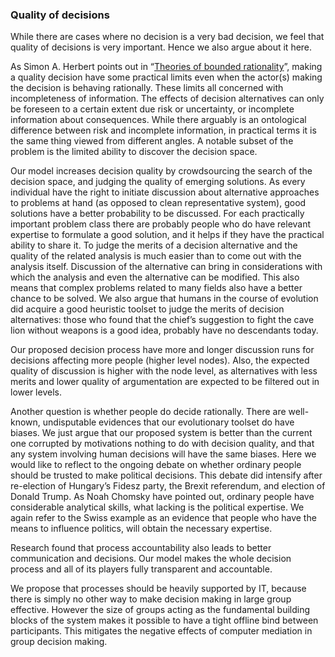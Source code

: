 ### Quality of decisions

While there are cases where no decision is a very bad decision, we feel that quality of decisions is very important. Hence we also argue about it here.

As Simon A. Herbert points out in “[Theories of bounded rationality](http://innovbfa.viabloga.com/files/Herbert_Simon___theories_of_bounded_rationality___1972.pdf)”, making a quality decision have some practical limits even when the actor\(s\) making the decision is behaving rationally. These limits all concerned with incompleteness of information. The effects of decision alternatives can only be foreseen to a certain extent due risk or uncertainty, or incomplete information about consequences. While there arguably is an ontological difference between risk and incomplete information, in practical terms it is the same thing viewed from different angles. A notable subset of the problem is the limited ability to discover the decision space.

Our model increases decision quality by crowdsourcing the search of the decision space, and judging the quality of emerging solutions. As every individual have the right to initiate discussion about alternative approaches to problems at hand \(as opposed to clean representative system\), good solutions have a better probability to be discussed. For each practically important problem class there are probably people who do have relevant expertise to formulate a good solution, and it helps if they have the practical ability to share it. To judge the merits of a decision alternative and the quality of the related analysis is much easier than to come out with the analysis itself. Discussion of the alternative can bring in considerations with which the analysis and even the alternative can be modified. This also means that complex problems related to many fields also have a better chance to be solved. We also argue that humans in the course of evolution did acquire a good heuristic toolset to judge the merits of decision alternatives: those who found that the chief’s suggestion to fight the cave lion without weapons is a good idea, probably have no descendants today.

Our proposed decision process have more and longer discussion runs for decisions affecting more people \(higher level nodes\). Also, the expected quality of discussion is higher with the node level, as alternatives with less merits and lower quality of argumentation are expected to be filtered out in lower levels.

Another question is whether people do decide rationally. There are well-known, undisputable evidences that our evolutionary toolset do have biases. We just argue that our proposed system is better than the current one corrupted by motivations nothing to do with decision quality, and that any system involving human decisions will have the same biases. Here we would like to reflect to the ongoing debate on whether ordinary people should be trusted to make political decisions. This debate did intensify after re-election of Hungary’s Fidesz party, the Brexit referendum, and election of Donald Trump. As Noah Chomsky have pointed out, ordinary people have considerable analytical skills, what lacking is the political expertise. We again refer to the Swiss example as an evidence that people who have the means to influence politics, will obtain the necessary expertise.

Research found that process accountability also leads to better communication and decisions. Our model makes the whole decision process and all of its players fully transparent and accountable.

We propose that processes should be heavily supported by IT, because there is simply no other way to make decision making in large group effective. However the size of groups acting as the fundamental building blocks of the system makes it possible to have a tight offline bind between participants. This mitigates the negative effects of computer mediation in group decision making.

